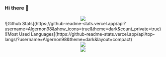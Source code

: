 ### Hi there 👋

<!--
**Algernon98/Algernon98** is a ✨ _special_ ✨ repository because its `README.md` (this file) appears on your GitHub profile.

Here are some ideas to get you started:

- 🔭 I’m currently working on ...
- 🌱 I’m currently learning ...
- 👯 I’m looking to collaborate on ...
- 🤔 I’m looking for help with ...
- 💬 Ask me about ...
- 📫 How to reach me: ...
- 😄 Pronouns: ...
- ⚡ Fun fact: ...
-->

<div align="center"> <img src="https://github-profile-trophy.vercel.app/?username=Algernon98" /> </div>
![Github Stats](https://github-readme-stats.vercel.app/api?username=Algernon98&show_icons=true&theme=dark&count_private=true)
![Most Used Languages](https://github-readme-stats.vercel.app/api/top-langs/?username=Algernon98&theme=dark&layout=compact)


<div align="center"> <img src="https://activity-graph.herokuapp.com/graph?username=Algernon98&theme=xcode" /> </div>
<div align="center"> <img src="https://metrics.lecoq.io/Algernon98?template=classic&config.timezone=Asia%2FShanghai"> </div>
